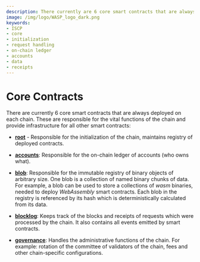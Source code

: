 ```yaml
---
description: There currently are 6 core smart contracts that are always deployed on each  chain, root, _default, accounts, blob, blocklog, and governance.
image: /img/logo/WASP_logo_dark.png
keywords:
- ISCP
- core
- initialization
- request handling
- on-chain ledger
- accounts
- data
- receipts
--- 
```

# Core Contracts

There are currently 6 core smart contracts that are always deployed on each
chain. These are responsible for the vital functions of the chain and
provide infrastructure for all other smart contracts:

- [__root__](root.md) - Responsible for the initialization of the chain, maintains registry of deployed contracts.

- [__accounts__](accounts.md): Responsible for the on-chain ledger of accounts (who owns what).

- [__blob__](blob.md): Responsible for the immutable registry of binary objects of arbitrary size. One blob is a collection of named binary chunks of data. For
  example, a blob can be used to store a collections of _wasm_ binaries, needed
  to deploy _WebAssembly_ smart contracts. Each blob in the registry is 
  referenced by its hash which is deterministically calculated from its data.

- [__blocklog__](blocklog.md): Keeps track of the blocks and receipts of requests which were processed by the chain. It also contains all events emitted by smart contracts.

- [__governance__](governance.md): Handles the administrative functions of the chain. For example: rotation of the committee of validators of the chain, fees and other chain-specific configurations.
